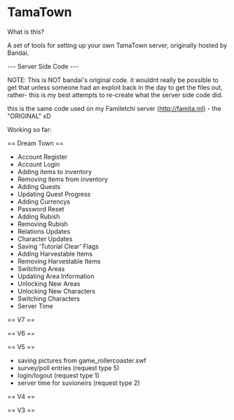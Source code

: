 # TamaTown
What is this?

A set of tools for setting up your own TamaTown server, originally hosted by Bandai.

--- Server Side Code ---

NOTE: This is NOT bandai's original code. it wouldnt really be possible to get that unless someone had an exploit back in the day to get the files out, rather- this is my best attempts to re-create what the server side code did.

this is the same code used on my Familetchi server (http://famita.ml) - the "ORIGINAL" xD


Working so far: 

== Dream Town ==
- Account Register
- Account Login
- Adding items to inventory
- Removing items from inventory
- Adding Quests
- Updating Quest Progress
- Adding Currencys
- Password Reset
- Adding Rubish
- Removing Rubish
- Relations Updates
- Character Updates
- Saving 'Tutorial Clear' Flags
- Adding Harvestable Items
- Removing Harvestable Items
- Switching Areas
- Updating Area Information
- Unlocking New Areas
- Unlocking New Characters
- Switching Characters
- Server Time

== V7 ==


== V6 ==


== V5 ==
- saving pictures from game_rollercoaster.swf
- survey/poll entries (request type 5)
- login/logout (request type 1)
- server time for suvioneirs (request type 2)

== V4 ==


== V3 ==
